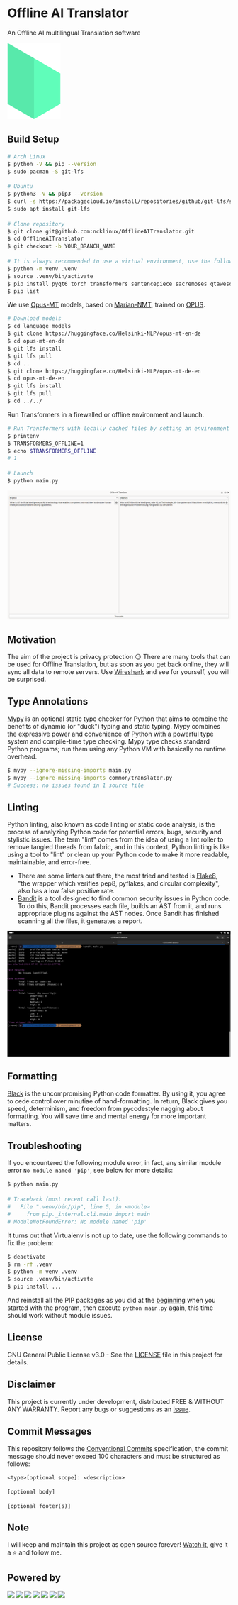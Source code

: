 # Offline AI Translator

An Offline AI multilingual Translation software

![Screenshot](./misc/logo/logo.png)

## Build Setup

```bash
# Arch Linux
$ python -V && pip --version
$ sudo pacman -S git-lfs

# Ubuntu
$ python3 -V && pip3 --version
$ curl -s https://packagecloud.io/install/repositories/github/git-lfs/script.deb.sh | sudo bash
$ sudo apt install git-lfs

# Clone repository
$ git clone git@github.com:ncklinux/OfflineAITranslator.git
$ cd OfflineAITranslator
$ git checkout -b YOUR_BRANCH_NAME

# It is always recommended to use a virtual environment, use the following commands to manage libraries with pip
$ python -m venv .venv
$ source .venv/bin/activate
$ pip install pyqt6 torch transformers sentencepiece sacremoses qtawesome pyinstaller black mypy flake8 bandit
$ pip list
```

We use [Opus-MT](https://github.com/Helsinki-NLP/Opus-MT) models, based on [Marian-NMT](https://marian-nmt.github.io/), trained on [OPUS](https://opus.nlpl.eu/).

```bash
# Download models
$ cd language_models
$ git clone https://huggingface.co/Helsinki-NLP/opus-mt-en-de
$ cd opus-mt-en-de
$ git lfs install
$ git lfs pull
$ cd ..
$ git clone https://huggingface.co/Helsinki-NLP/opus-mt-de-en
$ cd opus-mt-de-en
$ git lfs install
$ git lfs pull
$ cd ../../
```

Run Transformers in a firewalled or offline environment and launch.

```bash
# Run Transformers with locally cached files by setting an environment variable
$ printenv
$ TRANSFORMERS_OFFLINE=1
$ echo $TRANSFORMERS_OFFLINE
# 1

# Launch
$ python main.py
```

![Screenshot](./misc/screenshots/translator_screenshot_20240526.png)

## Motivation

The aim of the project is privacy protection :wink: There are many tools that can be used for Offline Translation, but as soon as you get back online, they will sync all data to remote servers. Use [Wireshark](https://www.wireshark.org) and see for yourself, you will be surprised.

## Type Annotations

[Mypy](https://mypy-lang.org) is an optional static type checker for Python that aims to combine the benefits of dynamic (or "duck") typing and static typing. Mypy combines the expressive power and convenience of Python with a powerful type system and compile-time type checking. Mypy type checks standard Python programs; run them using any Python VM with basically no runtime overhead.

```bash
$ mypy --ignore-missing-imports main.py
$ mypy --ignore-missing-imports common/translator.py
# Success: no issues found in 1 source file
```

## Linting

Python linting, also known as code linting or static code analysis, is the process of analyzing Python code for potential errors, bugs, security and stylistic issues. The term "lint" comes from the idea of using a lint roller to remove tangled threads from fabric, and in this context, Python linting is like using a tool to "lint" or clean up your Python code to make it more readable, maintainable, and error-free.

- There are some linters out there, the most tried and tested is [Flake8](https://flake8.pycqa.org), "the wrapper which verifies pep8, pyflakes, and circular complexity", also has a low false positive rate.
- [Bandit](https://bandit.readthedocs.io/en/latest/) is a tool designed to find common security issues in Python code. To do this, Bandit processes each file, builds an AST from it, and runs appropriate plugins against the AST nodes. Once Bandit has finished scanning all the files, it generates a report.

![Screenshot](./misc/screenshots/bandit.png)

## Formatting

[Black](https://pypi.org/project/black/) is the uncompromising Python code formatter. By using it, you agree to cede control over minutiae of hand-formatting. In return, Black gives you speed, determinism, and freedom from pycodestyle nagging about formatting. You will save time and mental energy for more important matters.

## Troubleshooting

If you encountered the following module error, in fact, any similar module error `No module named 'pip'`, see below for more details:

```bash
$ python main.py

# Traceback (most recent call last):
#   File ".venv/bin/pip", line 5, in <module>
#     from pip._internal.cli.main import main
# ModuleNotFoundError: No module named 'pip'
```

It turns out that Virtualenv is not up to date, use the following commands to fix the problem:

```bash
$ deactivate
$ rm -rf .venv
$ python -m venv .venv
$ source .venv/bin/activate
$ pip install ...
```

And reinstall all the PIP packages as you did at the [beginning](https://github.com/ncklinux/OfflineAITranslator?tab=readme-ov-file#build-setup) when you started with the program, then execute `python main.py` again, this time should work without module issues.

## License

GNU General Public License v3.0 - See the [LICENSE](https://github.com/ncklinux/OfflineAITranslator/blob/main/LICENSE) file in this project for details.

## Disclaimer

This project is currently under development, distributed FREE & WITHOUT ANY WARRANTY. Report any bugs or suggestions as an [issue](https://github.com/ncklinux/OfflineAITranslator/issues/new).

## Commit Messages

This repository follows the [Conventional Commits](https://www.conventionalcommits.org) specification, the commit message should never exceed 100 characters and must be structured as follows:

```
<type>[optional scope]: <description>

[optional body]

[optional footer(s)]
```

## Note

I will keep and maintain this project as open source forever! [Watch it](https://github.com/ncklinux/OfflineAITranslator/subscription), give it a :star: and follow me.

## Powered by

<img height="33" style="margin-right: 3px;" src="https://cdn.jsdelivr.net/gh/devicons/devicon/icons/unix/unix-original.svg" /><img height="33" style="margin-right: 3px;" src="https://cdn.jsdelivr.net/gh/devicons/devicon/icons/linux/linux-original.svg" /><img height="33" style="margin-right: 3px;" src="https://cdn.jsdelivr.net/gh/devicons/devicon/icons/python/python-original-wordmark.svg" /><img height="33" style="margin-right: 3px;" src="https://cdn.jsdelivr.net/gh/devicons/devicon/icons/bash/bash-original.svg" /><img height="33" style="margin-right: 3px;" src="https://cdn.jsdelivr.net/gh/devicons/devicon/icons/ssh/ssh-original-wordmark.svg" /><img height="33" style="margin-right: 3px;" src="https://cdn.jsdelivr.net/gh/devicons/devicon/icons/qt/qt-original.svg" /><img height="33" style="margin-right: 3px;" src="https://cdn.jsdelivr.net/gh/devicons/devicon/icons/git/git-original.svg" />

